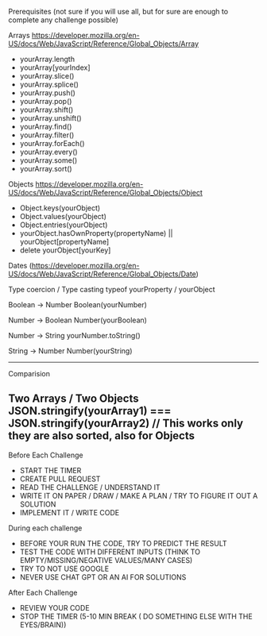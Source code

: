 Prerequisites (not sure if you will use all, but for sure are enough to complete any challenge possible)

Arrays https://developer.mozilla.org/en-US/docs/Web/JavaScript/Reference/Global_Objects/Array 
- yourArray.length
- yourArray[yourIndex]
- yourArray.slice()
- yourArray.splice()
- yourArray.push()
- yourArray.pop()
- yourArray.shift()
- yourArray.unshift()
- yourArray.find()
- yourArray.filter()
- yourArray.forEach()
- yourArray.every()
- yourArray.some()
- yourArray.sort()

Objects https://developer.mozilla.org/en-US/docs/Web/JavaScript/Reference/Global_Objects/Object 
- Object.keys(yourObject)
- Object.values(yourObject)
- Object.entries(yourObject)
- yourObject.hasOwnProperty(propertyName) || yourObject[propertyName]
- delete yourObject[yourKey]

Dates (https://developer.mozilla.org/en-US/docs/Web/JavaScript/Reference/Global_Objects/Date)

Type coercion / Type casting
typeof yourProperty / yourObject

Boolean -> Number
Boolean(yourNumber)

Number -> Boolean
Number(yourBoolean)

Number -> String
yourNumber.toString()

String -> Number
Number(yourString)

-------
Comparision

Two Arrays / Two Objects
JSON.stringify(yourArray1) === JSON.stringify(yourArray2) // This works only they are also sorted, also for Objects
-------

Before Each Challenge
- START THE TIMER
- CREATE PULL REQUEST
- READ THE CHALLENGE / UNDERSTAND IT
- WRITE IT ON PAPER / DRAW / MAKE A PLAN / TRY TO FIGURE IT OUT A SOLUTION
- IMPLEMENT IT / WRITE CODE

During each challenge
- BEFORE YOUR RUN THE CODE, TRY TO PREDICT THE RESULT
- TEST THE CODE WITH DIFFERENT INPUTS (THINK TO EMPTY/MISSING/NEGATIVE VALUES/MANY CASES)
- TRY TO NOT USE GOOGLE
- NEVER USE CHAT GPT OR AN AI FOR SOLUTIONS 

After Each Challenge
- REVIEW YOUR CODE
- STOP THE TIMER
(5-10 MIN BREAK ( DO SOMETHING ELSE WITH THE EYES/BRAIN))

